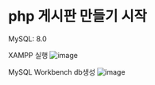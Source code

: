 # php 게시판 만들기 시작

MySQL: 8.0

XAMPP 실행 
![image](https://github.com/user-attachments/assets/66460d32-a142-4137-8976-b7971a648263)

MySQL Workbench db생성
![image](https://github.com/user-attachments/assets/31356070-4060-4ef8-b5d0-756fa78095dd)
